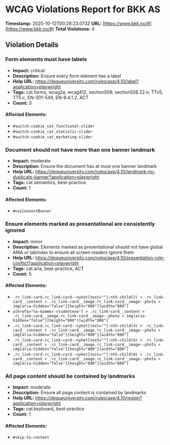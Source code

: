 # WCAG Violations Report for BKK AS

**Timestamp:** 2025-10-12T00:28:23.073Z
**URL:** [https://www.bkk.no/#](https://www.bkk.no/#)
**Total Violations:** 4

## Violation Details

### Form elements must have labels

- **Impact:** critical
- **Description:** Ensure every form element has a label
- **Help URL:** https://dequeuniversity.com/rules/axe/4.10/label?application=playwright
- **Tags:** cat.forms, wcag2a, wcag412, section508, section508.22.n, TTv5, TT5.c, EN-301-549, EN-9.4.1.2, ACT
- **Count:** 3

#### Affected Elements:

- `#switch-cookie_cat_functional-slider`
- `#switch-cookie_cat_statistic-slider`
- `#switch-cookie_cat_marketing-slider`

### Document should not have more than one banner landmark

- **Impact:** moderate
- **Description:** Ensure the document has at most one banner landmark
- **Help URL:** https://dequeuniversity.com/rules/axe/4.10/landmark-no-duplicate-banner?application=playwright
- **Tags:** cat.semantics, best-practice
- **Count:** 1

#### Affected Elements:

- `#coiConsentBanner`

### Ensure elements marked as presentational are consistently ignored

- **Impact:** minor
- **Description:** Elements marked as presentational should not have global ARIA or tabindex to ensure all screen readers ignore them
- **Help URL:** https://dequeuniversity.com/rules/axe/4.10/presentation-role-conflict?application=playwright
- **Tags:** cat.aria, best-practice, ACT
- **Count:** 5

#### Affected Elements:

- `.rc_link-card.rc_link-card--nyhet[text=""]:nth-child(2) > .rc_link-card__content > .rc_link-card__image.rc_link-card__image--photo > img[aria-hidden="false"][height="800"][width="800"]`
- `a[href$="na-kommer-studentene"] > .rc_link-card__content > .rc_link-card__image.rc_link-card__image--photo > img[aria-hidden="false"][height="800"][width="800"]`
- `.rc_link-card.rc_link-card--nyhet[text=""]:nth-child(4) > .rc_link-card__content > .rc_link-card__image.rc_link-card__image--photo > img[aria-hidden="false"][height="800"][width="800"]`
- `.rc_link-card.rc_link-card--nyhet[text=""]:nth-child(6) > .rc_link-card__content > .rc_link-card__image.rc_link-card__image--photo > img[aria-hidden="false"][height="800"][width="800"]`
- `.rc_link-card.rc_link-card--nyhet[text=""]:nth-child(8) > .rc_link-card__content > .rc_link-card__image.rc_link-card__image--photo > img[aria-hidden="false"][height="800"][width="800"]`

### All page content should be contained by landmarks

- **Impact:** moderate
- **Description:** Ensure all page content is contained by landmarks
- **Help URL:** https://dequeuniversity.com/rules/axe/4.10/region?application=playwright
- **Tags:** cat.keyboard, best-practice
- **Count:** 1

#### Affected Elements:

- `#skip-to-content`
